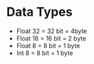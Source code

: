 # Data Types

* Float 32 = 32 bit = 4byte
* Float 16 = 16 bit = 2 byte
* Float 8  = 8 bit   = 1 byte
* Int 8       = 8 bit   = 1 byte
